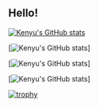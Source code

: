## Hello!

[![Kenyu's GitHub stats](https://github-readme-stats.vercel.app/api?username=kenyu1023mori&count_private=true&show_icons=true&theme=algolia)](https://github.com/kenyu1023mori/github-readme-stats)

[![Kenyu's GitHub stats](http://github-profile-summary-cards.vercel.app/api/cards/profile-details?username=kenyu1023mori&theme=2077)]

[![Kenyu's GitHub stats](http://github-profile-summary-cards.vercel.app/api/cards/repos-per-language?username=kenyu1023mori&theme=2077)]

[![Kenyu's GitHub stats](http://github-profile-summary-cards.vercel.app/api/cards/most-commit-language?username=kenyu1023mori&theme=2077)]

[![trophy](https://github-profile-trophy.vercel.app/?username=kenyu1023mori&thema=algolia)](https://github.com/kenyu1023mori/github-profile-trophy)
